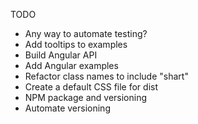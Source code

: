 TODO

* Any way to automate testing?
* Add tooltips to examples
* Build Angular API
* Add Angular examples
* Refactor class names to include "shart"
* Create a default CSS file for dist
* NPM package and versioning
* Automate versioning
